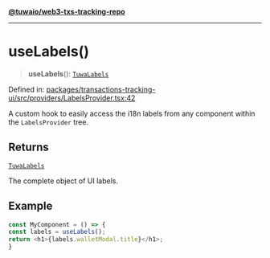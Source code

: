 [**@tuwaio/web3-txs-tracking-repo**](../../../../README.md)

***

# useLabels()

> **useLabels**(): [`TuwaLabels`](../../type-aliases/TuwaLabels.md)

Defined in: [packages/transactions-tracking-ui/src/providers/LabelsProvider.tsx:42](https://github.com/TuwaIO/web3-transactions-tracking/blob/1aaff35a5933c1afa3a42f6972b2fa8d6d4b6fc5/packages/transactions-tracking-ui/src/providers/LabelsProvider.tsx#L42)

A custom hook to easily access the i18n labels from any component
within the `LabelsProvider` tree.

## Returns

[`TuwaLabels`](../../type-aliases/TuwaLabels.md)

The complete object of UI labels.

## Example

```ts
const MyComponent = () => {
const labels = useLabels();
return <h1>{labels.walletModal.title}</h1>;
}
```
